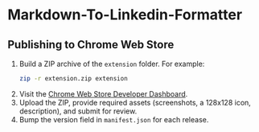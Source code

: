 # Markdown-To-Linkedin-Formatter

## Publishing to Chrome Web Store

1. Build a ZIP archive of the `extension` folder. For example:
   ```bash
   zip -r extension.zip extension
   ```
2. Visit the [Chrome Web Store Developer Dashboard](https://chrome.google.com/webstore/developer/dashboard).
3. Upload the ZIP, provide required assets (screenshots, a 128x128 icon, description), and submit for review.
4. Bump the version field in `manifest.json` for each release.
